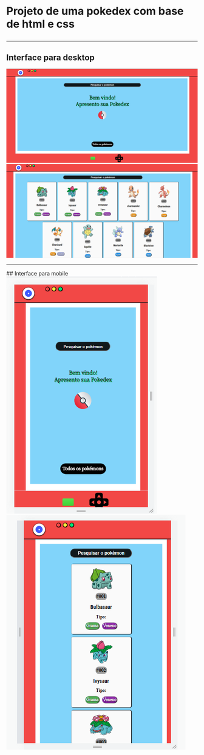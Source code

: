 # Projeto de uma pokedex com base de html e css <br> <hr>
## Interface para desktop
<img src="/assets/readme/index_pc.png">
<img src="/assets/readme/all_pc.png">
<br> <hr>
## Interface para mobile
<img src="/assets/readme/index_cell.png">
<img src="/assets/readme/all_cell.png">
